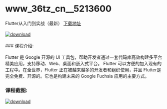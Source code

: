 # www_36tz_cn__5213600
Flutter从入门到实战（最新）
[下载地址](http://www.36tz.cn/article/5213600 "下载地址")
<br/></br>[![download](http://36tz.cn/muke_img/2020_06_1-11-300x167.png "下载地址")](http://www.36tz.cn/article/5213600 "下载地址")
<br/></br>### 课程介绍:<br/></br>Flutter 是 Google 开源的 UI 工具包，帮助开发者通过一套代码库高效构建多平台精美应用，支持移动、Web、桌面和嵌入式平台。
Flutter 可以方便的加入现有的工程中。在全世界，Flutter 正在被越来越多的开发者和组织使用，并且 Flutter是完全免费、开源的。它也是构建未来的 Google Fuchsia 应用的主要方式。

### 课程截图:
[![download](http://36tz.cn/muke_img/2020_06_2-12.png "下载地址")](http://www.36tz.cn/article/5213600 "下载地址")
